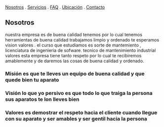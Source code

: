 [Nosotros](./nosotros.md) . [Servicios](./servicios.md) . [FAQ](./FAQ.md) . [Ubicación](./ubicacion.md) . [Contacto](./contacto.md)

## Nosotros
nuestra empresa es de buena calidad tenemos por lo cual tenemos herramientas de buena calidad  trabajamos limpio y ordenado te esperamos 
vision valores . el curso que  estudiamos es sorte de mantemiento , licenciatura de ingenieria de sofware. tecnico de mantenimiento industrial   
valores esta empresa tiene tanto respeto por lo cual te recibiremos  amablemente  y de daremos las cosas  de buena calidad y ordenado.

### Misión es que te lleves un equipo de buena calidad y que quede bien tu  aparato 


### Visión lo que yo persivo es que todo lo que traiga la persona sus aparatos te lon lleves  bien 


### Valores es demostrar el respeto  hacia el cliente  cuando  llegue con su aparato  y ser amables y ser gentil hacia la persona 
